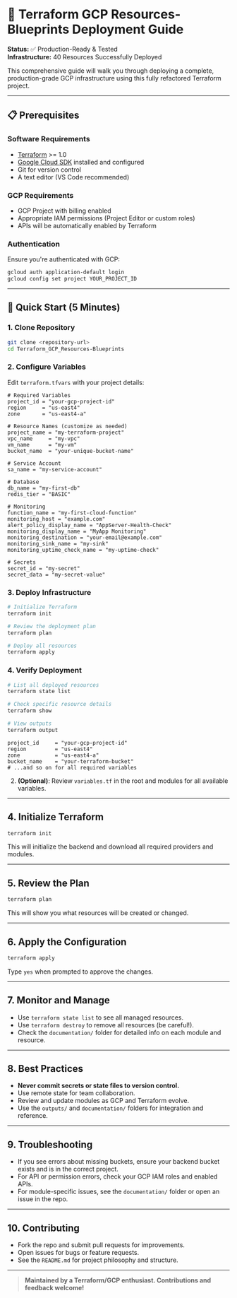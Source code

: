 # 🚀 Terraform GCP Resources-Blueprints Deployment Guide

**Status:** ✅ Production-Ready & Tested  
**Infrastructure:** 40 Resources Successfully Deployed

This comprehensive guide will walk you through deploying a complete, production-grade GCP infrastructure using this fully refactored Terraform project.

---

## 📋 **Prerequisites**

### **Software Requirements**
- [Terraform](https://terraform.io/downloads.html) >= 1.0
- [Google Cloud SDK](https://cloud.google.com/sdk) installed and configured
- Git for version control
- A text editor (VS Code recommended)

### **GCP Requirements**
- GCP Project with billing enabled
- Appropriate IAM permissions (Project Editor or custom roles)
- APIs will be automatically enabled by Terraform

### **Authentication**
Ensure you're authenticated with GCP:
```bash
gcloud auth application-default login
gcloud config set project YOUR_PROJECT_ID
```

---

## 🚀 **Quick Start (5 Minutes)**

### **1. Clone Repository**
```bash
git clone <repository-url>
cd Terraform_GCP_Resources-Blueprints
```

### **2. Configure Variables**
Edit `terraform.tfvars` with your project details:
```hcl
# Required Variables
project_id = "your-gcp-project-id"
region     = "us-east4"
zone       = "us-east4-a"

# Resource Names (customize as needed)
project_name = "my-terraform-project"
vpc_name     = "my-vpc"
vm_name      = "my-vm"
bucket_name  = "your-unique-bucket-name"

# Service Account
sa_name = "my-service-account"

# Database
db_name = "my-first-db"
redis_tier = "BASIC"

# Monitoring
function_name = "my-first-cloud-function"
monitoring_host = "example.com"
alert_policy_display_name = "AppServer-Health-Check"
monitoring_display_name = "MyApp Monitoring"
monitoring_destination = "your-email@example.com"
monitoring_sink_name = "my-sink"
monitoring_uptime_check_name = "my-uptime-check"

# Secrets
secret_id = "my-secret"
secret_data = "my-secret-value"
```

### **3. Deploy Infrastructure**
```bash
# Initialize Terraform
terraform init

# Review the deployment plan
terraform plan

# Deploy all resources
terraform apply
```

### **4. Verify Deployment**
```bash
# List all deployed resources
terraform state list

# Check specific resource details
terraform show

# View outputs
terraform output
```
   ```hcl
   project_id     = "your-gcp-project-id"
   region         = "us-east4"
   zone           = "us-east4-a"
   bucket_name    = "your-terraform-bucket"
   # ...and so on for all required variables
   ```
2. **(Optional)**: Review `variables.tf` in the root and modules for all available variables.

---

## 4. Initialize Terraform

```sh
terraform init
```
This will initialize the backend and download all required providers and modules.

---

## 5. Review the Plan

```sh
terraform plan
```
This will show you what resources will be created or changed.

---

## 6. Apply the Configuration

```sh
terraform apply
```
Type `yes` when prompted to approve the changes.

---

## 7. Monitor and Manage

- Use `terraform state list` to see all managed resources.
- Use `terraform destroy` to remove all resources (be careful!).
- Check the `documentation/` folder for detailed info on each module and resource.

---

## 8. Best Practices

- **Never commit secrets or state files to version control.**
- Use remote state for team collaboration.
- Review and update modules as GCP and Terraform evolve.
- Use the `outputs/` and `documentation/` folders for integration and reference.

---

## 9. Troubleshooting

- If you see errors about missing buckets, ensure your backend bucket exists and is in the correct project.
- For API or permission errors, check your GCP IAM roles and enabled APIs.
- For module-specific issues, see the `documentation/` folder or open an issue in the repo.

---

## 10. Contributing

- Fork the repo and submit pull requests for improvements.
- Open issues for bugs or feature requests.
- See the `README.md` for project philosophy and structure.

---

> **Maintained by a Terraform/GCP enthusiast. Contributions and feedback welcome!**
